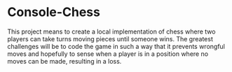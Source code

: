 # Console-Chess

This project means to create a local implementation of chess where two players can take turns moving pieces until someone wins. The greatest challenges will be to code the game in such a way that it prevents wrongful moves and hopefully to sense when a player is in a position where no moves can be made, resulting in a loss.
